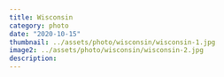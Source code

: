```yaml
---
title: Wisconsin
category: photo
date: "2020-10-15"
thumbnail: ../assets/photo/wisconsin/wisconsin-1.jpg
image2: ../assets/photo/wisconsin/wisconsin-2.jpg
description: 
---
```


